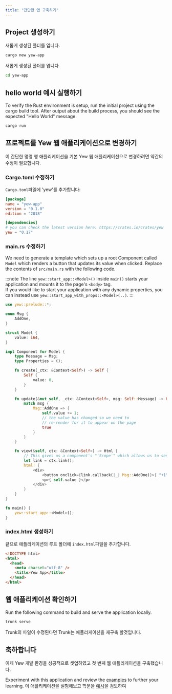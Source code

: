 ```yaml
---
title: "간단한 앱 구축하기"
---
```


## Project 생성하기

새롭게 생성된 폴더를 엽니다.

```bash
cargo new yew-app
```

새롭게 생성된 폴더를 엽니다.

```bash
cd yew-app
```

## hello world 예시 실행하기

To verify the Rust environment is setup, run the initial project using the cargo build tool.  After output about the build process, you should see the expected "Hello World" message.


```bash
cargo run
```

## 프로젝트를 Yew 웹 애플리케이션으로 변경하기

이 간단한 명령 행 애플리케이션을 기본 Yew 웹 애플리케이션으로 변경하려면 약간의 수정이 필요합니다.

### Cargo.toml 수정하기

`Cargo.toml`파일에 'yew'를 추가합니다:

```toml
[package]
name = "yew-app"
version = "0.1.0"
edition = "2018"

[dependencies]
# you can check the latest version here: https://crates.io/crates/yew
yew = "0.17"
```

### main.rs 수정하기

We need to generate a template which sets up a root Component called `Model` which renders a button that updates its value when clicked.
Replace the contents of `src/main.rs` with the following code.

:::note
The line `yew::start_app::<Model>()` inside `main()` starts your application and mounts it to the page's `<body>` tag.  
If you would like to start your application with any dynamic properties, you can instead use `yew::start_app_with_props::<Model>(..)`.
:::


```rust ,no_run
use yew::prelude::*;

enum Msg {
    AddOne,
}

struct Model {
    value: i64,
}

impl Component for Model {
    type Message = Msg;
    type Properties = ();

    fn create(_ctx: &Context<Self>) -> Self {
        Self {
            value: 0,
        }
    }

    fn update(&mut self, _ctx: &Context<Self>, msg: Self::Message) -> bool {
        match msg {
            Msg::AddOne => {
                self.value += 1;
                // the value has changed so we need to
                // re-render for it to appear on the page
                true
            }
        }
    }

    fn view(&self, ctx: &Context<Self>) -> Html {
        // This gives us a component's "`Scope`" which allows us to send messages, etc to the component. 
        let link = ctx.link();
        html! {
            <div>
                <button onclick={link.callback(|_| Msg::AddOne)}>{ "+1" }</button>
                <p>{ self.value }</p>
            </div>
        }
    }
}

fn main() {
    yew::start_app::<Model>();
}
```

### index.html 생성하기

끝으로 애플리케이션의 루트 폴더에 `index.html`파일을 추가합니다.

```html
<!DOCTYPE html>
<html>
  <head>
    <meta charset="utf-8" />
    <title>Yew App</title>
  </head>
</html>
```

## 웹 애플리케이션 확인하기

Run the following command to build and serve the application locally.

```bash
trunk serve
```

Trunk의 파일이 수정된다면 Trunk는 애플리케이션을 재구축 할것입니다.

## 축하합니다

이제 Yew 개발 환경을 성공적으로 셋업하였고 첫 번째 웹 애플리케이션을 구축했습니다.

Experiment with this application and review the [examples](./examples.md) to further your learning.
이 애플리케이션을 실험해보고 학문을 [예시](./examples.md)을 검토하여 